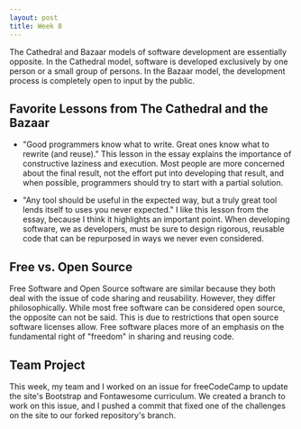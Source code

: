 ```yaml
---
layout: post
title: Week 8
---
```


The Cathedral and Bazaar models of software development are essentially opposite. In the Cathedral model, software is developed exclusively by one person or a small group of persons. In the Bazaar model, the development process is completely open to input by the public.

## Favorite Lessons from The Cathedral and the Bazaar

* "Good programmers know what to write. Great ones know what to rewrite (and reuse)."
This lesson in the essay explains the importance of constructive laziness and execution. Most people are more concerned about the final result, not the effort put into developing that result, and when possible, programmers should try to start with a partial solution.

* "Any tool should be useful in the expected way, but a truly great tool lends itself to uses you never expected."
I like this lesson from the essay, because I think it highlights an important point. When developing software, we as developers, must be sure to design rigorous, reusable code that can be repurposed in ways we never even considered.

## Free vs. Open Source

Free Software and Open Source software are similar because they both deal with the issue of code sharing and reusability. However, they differ philosophically. While most free software can be considered open source, the opposite can not be said. This is due to restrictions that open source software licenses allow. Free software places more of an emphasis on the fundamental right of "freedom" in sharing and reusing code.

## Team Project

This week, my team and I worked on an issue for freeCodeCamp to update the site's Bootstrap and Fontawesome curriculum. We created a branch to work on this issue, and I pushed a commit that fixed one of the challenges on the site to our forked repository's branch.
